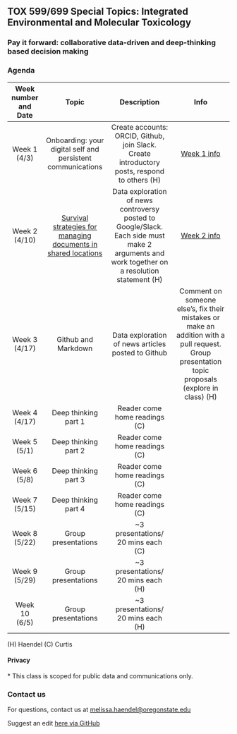 ## TOX 599/699 Special Topics: Integrated Environmental and Molecular Toxicology
### Pay it forward: collaborative data-driven and deep-thinking based decision making


### Agenda 

| Week number and Date| Topic | Description | Info
|:-------:|:-------------:|:------------------:|:------------------:|
| Week 1 (4/3)| Onboarding: your digital self and persistent communications	| Create accounts: ORCID, Github, join Slack. Create introductory posts, respond to others (H)| [Week 1 info](https://tis-lab.github.io/tox-class/lessons/w1.html)|
| Week 2 (4/10) |	[Survival strategies for managing documents in shared locations](https://github.com/tis-lab/tox-class/blob/master/docs/lessons/DocumentSurvival.md)	| Data exploration of news controversy posted to Google/Slack. Each side must make 2 arguments and work together on a resolution statement (H)|[Week 2 info](https://tis-lab.github.io/tox-class/lessons/w2.html)
| Week 3 (4/17)	| Github and Markdown	| Data exploration of news articles posted to Github | Comment on someone else’s, fix their mistakes or make an addition with a pull request. Group presentation topic proposals (explore in class) (H)|
| Week 4 (4/17) |	Deep thinking part 1	| Reader come home readings (C)|
| Week 5 (5/1)	| Deep thinking part 2	| Reader come home readings  (C)|
| Week 6 (5/8) 	| Deep thinking part 3	| Reader come home readings  (C)| 
| Week 7 (5/15)	| Deep thinking part 4	| Reader come home readings  (C)| 
| Week 8 (5/22)	| Group presentations	| ~3 presentations/ 20 mins each  (C)|
| Week 9 (5/29)	| Group presentations |	~3 presentations/ 20 mins each  (H)|
| Week 10 (6/5) | Group presentations	| ~3 presentations/ 20 mins each  (H)| 

(H) Haendel
(C) Curtis


#### Privacy
\* This class is scoped for public data and communications only. 

### Contact us
For questions, contact us at [melissa.haendel@oregonstate.edu](mailto:melissa.haendel@oregonstate.edu)

Suggest an edit [here via GitHub](https://github.com/tis-lab/tox-class/edit/master/docs/index.md)
